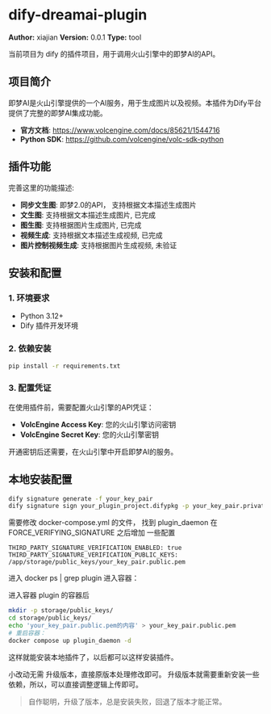 # dify-dreamai-plugin 

**Author:** xiajian
**Version:** 0.0.1
**Type:** tool


当前项目为 dify 的插件项目，用于调用火山引擎中的即梦AI的API。

## 项目简介

即梦AI是火山引擎提供的一个AI服务，用于生成图片以及视频。本插件为Dify平台提供了完整的即梦AI集成功能。

- **官方文档**: https://www.volcengine.com/docs/85621/1544716
- **Python SDK**: https://github.com/volcengine/volc-sdk-python

## 插件功能

完善这里的功能描述: 

- **同步文生图**: 即梦2.0的API， 支持根据文本描述生成图片
- **文生图**: 支持根据文本描述生成图片, 已完成
- **图生图**: 支持根据图片生成图片, 已完成
- **视频生成**: 支持根据文本描述生成视频, 已完成
- **图片控制视频生成**: 支持根据图片生成视频, 未验证 


## 安装和配置

### 1. 环境要求

- Python 3.12+
- Dify 插件开发环境

### 2. 依赖安装

```bash
pip install -r requirements.txt
```

### 3. 配置凭证

在使用插件前，需要配置火山引擎的API凭证：

- **VolcEngine Access Key**: 您的火山引擎访问密钥
- **VolcEngine Secret Key**: 您的火山引擎密钥

开通密钥后还需要，在火山引擎中开启即梦AI的服务。

## 本地安装配置 


```sh
dify signature generate -f your_key_pair
dify signature sign your_plugin_project.difypkg -p your_key_pair.private.pem

```

需要修改  docker-compose.yml 的文件， 找到  plugin_daemon 在 FORCE_VERIFYING_SIGNATURE 之后增加 一些配置

```
THIRD_PARTY_SIGNATURE_VERIFICATION_ENABLED: true
THIRD_PARTY_SIGNATURE_VERIFICATION_PUBLIC_KEYS: /app/storage/public_keys/your_key_pair.public.pem
```

进入 docker ps | grep  plugin 进入容器： 

进入容器 plugin 的容器后

```sh
mkdir -p storage/public_keys/
cd storage/public_keys/
echo 'your_key_pair.public.pem的内容' > your_key_pair.public.pem
# 重启容器：
docker compose up plugin_daemon -d 
```

这样就能安装本地插件了，以后都可以这样安装插件。 

小改动无需 升级版本，直接原版本处理修改即可。 升级版本就需要重新安装一些依赖，所以，可以直接调整逻辑上传即可。

> 自作聪明，升级了版本，总是安装失败，回退了版本才能正常。